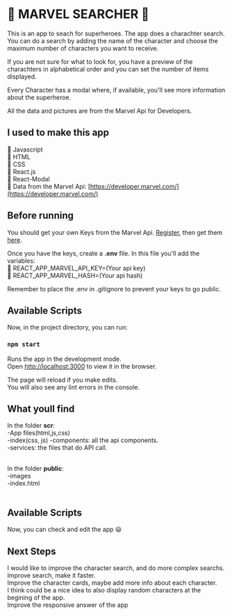 # :star2: MARVEL SEARCHER :star2:

This is an app to seach for superheroes.
The app does a charachter search. 
You can do a search by adding the name of the character and choose the maximum number of characters you want to receive.

If you are not sure for what to look for, you have a preview of the charachters in alphabetical order and you can set the number of items displayed. 

Every Character has a modal where, if available, you'll see more information about the superheroe.

All the data and pictures are from the Marvel Api for Developers.

## I used to make this app

:small_blue_diamond: Javascript<br />
:small_blue_diamond: HTML<br />
:small_blue_diamond: CSS<br />
:small_blue_diamond: React.js<br />
:small_blue_diamond: React-Modal<br />
:small_blue_diamond: Data from the Marvel Api: [https://developer.marvel.com/](https://developer.marvel.com/)

## Before running

You should get your own Keys from the Marvel Api. 
[Register](https://www.marvel.com/signin?referer=https%3A%2F%2Fdeveloper.marvel.com%2Faccount), then get them [here](https://developer.marvel.com/account).<br />

Once you have the keys, create a **.env** file. In this file you'll add the variables:<br />
:small_blue_diamond: REACT_APP_MARVEL_API_KEY=(Your api key)<br />
:small_blue_diamond: REACT_APP_MARVEL_HASH=(Your api hash)<br />

Remember to place the .env in .gitignore to prevent your keys to go public.

## Available Scripts

Now, in the project directory, you can run:

### `npm start`

Runs the app in the development mode.<br />
Open [http://localhost:3000](http://localhost:3000) to view it in the browser.

The page will reload if you make edits.<br />
You will also see any lint errors in the console.

## What youll find

In the folder **scr**:<br />
  -App files(html,js,css)<br />
  -index(css, js)
  -components: all the api components.<br />
  -services: the files that do API call.<br /><br />

In the folder **public**:<br />
  -images<br />
  -index.html<br /><br />

## Available Scripts

Now, you can check and edit the app :smiley:

## Next Steps

I would like to improve the character search, and do more complex searchs.<br />
Improve search, make it faster. <br />
Improve the character cards, maybe add more info about each character. <br />
I think could be a nice idea to also display random characters at the begining of the app. <br />
Improve the responsive answer of the app <br />


